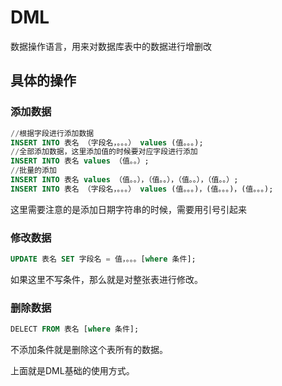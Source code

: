# DML

数据操作语言，用来对数据库表中的数据进行增删改

## 具体的操作

### 添加数据

```sql
//根据字段进行添加数据
INSERT INTO 表名 （字段名，。。。） values (值。。。);
//全部添加数据，这里添加值的时候要对应字段进行添加
INSERT INTO 表名 values （值。。）;
//批量的添加
INSERT INTO 表名 values （值。。），（值。。），（值。。），（值。。）;
INSERT INTO 表名 （字段名，。。。） values (值。。。)，(值。。。)，(值。。。);
```

这里需要注意的是添加日期字符串的时候，需要用引号引起来

### 修改数据

```sql
UPDATE 表名 SET 字段名 = 值，。。。[where 条件];
```

如果这里不写条件，那么就是对整张表进行修改。

### 删除数据

```sql
DELECT FROM 表名 [where 条件];
```

不添加条件就是删除这个表所有的数据。

上面就是DML基础的使用方式。